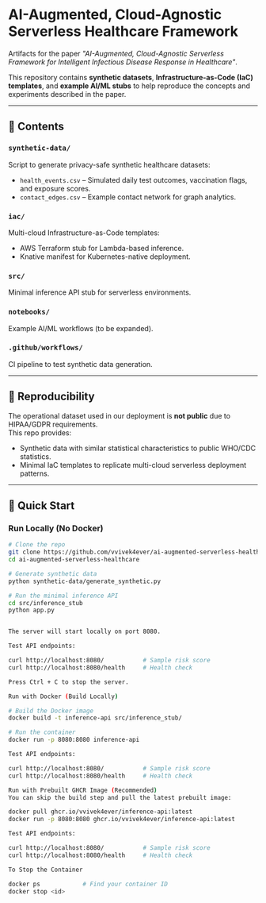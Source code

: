 # AI-Augmented, Cloud-Agnostic Serverless Healthcare Framework

Artifacts for the paper *"AI-Augmented, Cloud-Agnostic Serverless Framework for Intelligent Infectious Disease Response in Healthcare"*.

This repository contains **synthetic datasets**, **Infrastructure-as-Code (IaC) templates**, and **example AI/ML stubs** to help reproduce the concepts and experiments described in the paper.

---

## 📂 Contents

### `synthetic-data/`
Script to generate privacy-safe synthetic healthcare datasets:
- `health_events.csv` – Simulated daily test outcomes, vaccination flags, and exposure scores.
- `contact_edges.csv` – Example contact network for graph analytics.

### `iac/`
Multi-cloud Infrastructure-as-Code templates:
- AWS Terraform stub for Lambda-based inference.
- Knative manifest for Kubernetes-native deployment.

### `src/`
Minimal inference API stub for serverless environments.

### `notebooks/`
Example AI/ML workflows (to be expanded).

### `.github/workflows/`
CI pipeline to test synthetic data generation.

---

## 📜 Reproducibility

The operational dataset used in our deployment is **not public** due to HIPAA/GDPR requirements.  
This repo provides:
- Synthetic data with similar statistical characteristics to public WHO/CDC statistics.
- Minimal IaC templates to replicate multi-cloud serverless deployment patterns.

---

## 🚀 Quick Start

### Run Locally (No Docker)
```bash
# Clone the repo
git clone https://github.com/vvivek4ever/ai-augmented-serverless-healthcare.git
cd ai-augmented-serverless-healthcare

# Generate synthetic data
python synthetic-data/generate_synthetic.py

# Run the minimal inference API
cd src/inference_stub
python app.py


The server will start locally on port 8080.

Test API endpoints:

curl http://localhost:8080/           # Sample risk score
curl http://localhost:8080/health     # Health check

Press Ctrl + C to stop the server.

Run with Docker (Build Locally)

# Build the Docker image
docker build -t inference-api src/inference_stub/

# Run the container
docker run -p 8080:8080 inference-api

Test API endpoints:

curl http://localhost:8080/           # Sample risk score
curl http://localhost:8080/health     # Health check

Run with Prebuilt GHCR Image (Recommended)
You can skip the build step and pull the latest prebuilt image:

docker pull ghcr.io/vvivek4ever/inference-api:latest
docker run -p 8080:8080 ghcr.io/vvivek4ever/inference-api:latest

Test API endpoints:

curl http://localhost:8080/           # Sample risk score
curl http://localhost:8080/health     # Health check

To Stop the Container

docker ps            # Find your container ID
docker stop <id>
